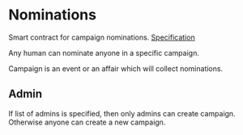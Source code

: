 # Nominations

Smart contract for campaign nominations.
[Specification](https://near-ndc.notion.site/Nominations-b4281e30ac4e44cfbd894f0e2443bc88?pvs=4)

Any human can nominate anyone in a specific campaign.

Campaign is an event or an affair which will collect nominations.

## Admin

If list of admins is specified, then only admins can create campaign. Otherwise anyone can create a new campaign.
